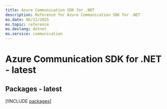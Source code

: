 ```yaml
---
title: Azure Communication SDK for .NET
description: Reference for Azure Communication SDK for .NET
ms.date: 06/12/2025
ms.topic: reference
ms.devlang: dotnet
ms.service: communication
---
```

# Azure Communication SDK for .NET - latest
## Packages - latest
[!INCLUDE [packages](communication-index.md)]